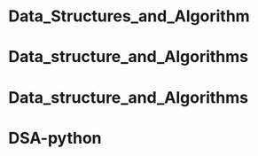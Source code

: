 # Data_Structures_and_Algorithm
# Data_structure_and_Algorithms
# Data_structure_and_Algorithms
# DSA-python
